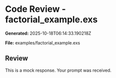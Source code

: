 # Code Review - factorial_example.exs

**Generated:** 2025-10-18T06:14:33.190218Z

**File:** examples/factorial_example.exs

## Review

This is a mock response. Your prompt was received.

